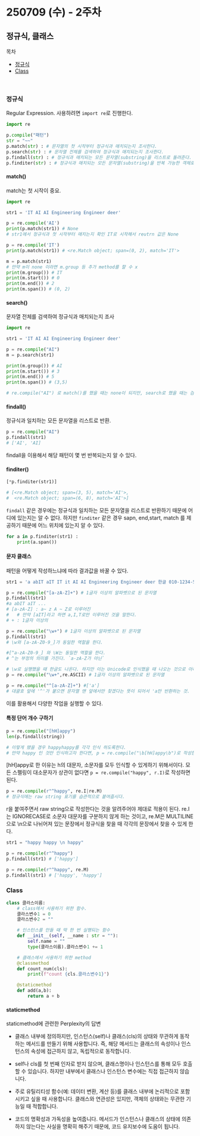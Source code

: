 # 250709 (수) - 2주차
## 정규식, 클래스

목차
- [정규식](#정규식)
- [Class](#class)

<br/>

### 정규식

Regular Expression. 사용하려면 ``import re``로 진행한다. 

```py
import re

p.compile("패턴")
str = "~~"
p.match(str) : # 문자열의 첫 시작부터 정규식과 매치되는지 조사한다.
p.search(str) : # 문자열 전체를 검색하여 정규식과 매치되는지 조사한다.
p.findall(str) : # 정규식과 매치되는 모든 문자열(substring)을 리스트로 돌려준다.
p.finditer(str) : # 정규식과 매치되는 모든 문자열(substring)을 반복 가능한 객체로 돌려준다
```

#### match()
match는 첫 시작이 중요.

```py
import re

str1 = 'IT AI AI Engineering Engineer deer'

p = re.compile('AI') 
print(p.match(str1)) # None
# str1에서 정규식과 첫 시작부터 매치는지 확인 IT로 시작해서 reutrn 값은 None

p = re.compile('IT')
print(p.match(str1)) # <re.Match object; span=(0, 2), match='IT'>
```
```py
m = p.match(str1)
# 만약 m이 none 이라면 m.group 등 추가 method를 할 수 x
print(m.group()) # IT
print(m.start()) # 0
print(m.end()) # 2
print(m.span()) # (0, 2)
```

#### search()
문자열 전체를 검색하여 정규식과 매치되는지 조사
```py
import re

str1 = 'IT AI AI Engineering Engineer deer'

p = re.compile("AI")
m = p.search(str1) 

print(m.group()) # AI
print(m.start()) # 3
print(m.end()) # 5
print(m.span()) # (3,5)

# re.compile("AI") 로 match()를 했을 때는 none이 되지만, search로 했을 때는 검색이 되는 것을 알 수 있다.
```

#### findall()
정규식과 일치하는 모든 문자열을 리스트로 반환.
```py
p = re.compile("AI")
p.findall(str1) 
# ['AI', 'AI] 
```

findall을 이용해서 해당 패턴이 몇 번 반복되는지 알 수 있다.

#### finditer()
```py
[*p.finditer(str1)]

# [<re.Match object; span=(3, 5), match='AI'>,
#  <re.Match object; span=(6, 8), match='AI'>]
```

``findall`` 같은 경우에는 정규식과 일치하는 모든 문자열을 리스트로 반환하기 때문에 어디에 있는지는 알 수 없다. 하지만 ``finditer`` 같은 경우 sapn, end,start, match 를 제공하기 때문에 어느 위치에 있는지 알 수 있다.
```py
for a in p.finditer(str1) :
    print(a.span())
```

#### 문자 클래스
패턴을 어떻게 작성하느냐에 따라 결과값을 바꿀 수 있다.
```py
str1 = 'a abIT aIT IT it AI AI Engineering Engineer deer 한글 010-1234-5678 😊❤ aa👌 '

p = re.compile("[a-zA-Z]+") # 1글자 이상의 알파벳으로 된 문자열
p.findall(str1)
#a abIT aIT ... 
# [a-zA-Z] : a~ z A ~ Z로 이루어진
#   # 만약 [aIT]라고 하면 a,I,T로만 이루어진 것을 말한다. 
# + : 1글자 이상의

p = re.compile("\w+") # 1글자 이상의 알파벳으로 된 문자열
p.findall(str1)
# \w와 [a-zA-Z0-9_]가 동일한 역할을 한다.

#[^a-zA-Z0-9_] 와 \W는 동일한 역할을 한다. 
# ^는 부정의 의미를 가진다. `a-zA-Z가 아닌`

# \w로 실행했을 때 한글도 나온다. 하지만 이는 Unicode로 인식했을 때 나오는 것으로 아래와 같이하면 한글이 나오지 않는다.
p = re.compile("\w+",re.ASCII) # 1글자 이상의 알파벳으로 된 문자열

p = re.compile("^[a-zA-Z]+") #['a']
# 대괄호 앞에 '^'가 붙으면 문자열 맨 앞에서만 찾겠다는 뜻이 되어서 'a만 반환하는 것.


```

이를 활용해서 다양한 작업을 실행할 수 있다.
#### 특정 단어 개수 구하기
```py
p = re.compile("[hH]appy")
len(p.findall(string)) 

# 이렇게 됐을 경우 happyhappy를 각각 인식 하도록한다. 
# 만약 happy 인 것만 인식하고자 한다면, p = re.compile("\b[hH]appy\b")로 작성한다.
```

[hH]appy로 한 이유는 h의 대문자, 소문자를 모두 인식할 수 있게하기 위해서이다. 모든 스펠링이 대소문자가 상관이 없다면 ``p = re.compile("happy", r.I)``로 작성하면된다.

```py
p = re.compile(r"^happy", re.I|re.M)
# 정규식에는 raw string 표기를 습관적으로 붙여줍시다.
```

r을 붙여주면서 raw string으로 작성한다는 것을 알려주어야 제대로 적용이 된다. re.I는 IGNORECASE로 소문자 대문자를 구분하지 않게 하는 것이고, re.M은 MULTILINE 으로 \n으로 나뉘어져 있는 문장에서 정규식을 찾을 때 각각의 문장에서 찾을 수 있게 한다.
```py
str1 = "happy happy \n happy"

p = re.compile(r"^happy")
p.findall(str1) # ['happy']

p = re.compile(r"^happy", re.M)
p.findall(str1) # ['happy', 'happy']
```

### Class

```py
class 클라스이름:
    # class에서 사용하기 위한 함수.
    클라스변수1 = 0
    클라스변수2 = ""

    # 인스턴스를 만들 때 딱 한 번 실행되는 함수
    def __init__(self, __name : str = ""): 
        self.name = ""
        type(클라스이름).클라스변수1 += 1

    # 클래스에서 사용하기 위한 method
    @classmethod
    def count_num(cls):
        print(f"count {cls.클라스변수1}")

    @staticmethod
    def add(a,b):
        return a + b
```
#### staticmethod
staticmethod에 관련한 Perplexity의 답변
- 클래스 내부에 정의하지만, 인스턴스(self)나 클래스(cls)의 상태와 무관하게 동작하는 메서드를 만들기 위해 사용합니다. 즉, 해당 메서드는 클래스의 속성이나 인스턴스의 속성에 접근하지 않고, 독립적으로 동작합니다.

- self나 cls를 첫 번째 인자로 받지 않으며, 클래스명이나 인스턴스를 통해 모두 호출할 수 있습니다. 하지만 내부에서 클래스나 인스턴스 변수에는 직접 접근하지 않습니다.

- 주로 유틸리티성 함수(예: 데이터 변환, 계산 등)를 클래스 내부에 논리적으로 포함시키고 싶을 때 사용합니다. 클래스와 연관성은 있지만, 객체의 상태와는 무관한 기능일 때 적합합니다.

- 코드의 명확성과 가독성을 높여줍니다. 메서드가 인스턴스나 클래스의 상태에 의존하지 않는다는 사실을 명확히 해주기 때문에, 코드 유지보수에 도움이 됩니다.

